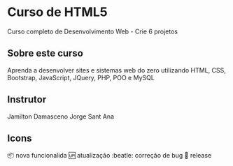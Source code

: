 # Curso de HTML5
Curso completo de Desenvolvimento Web - Crie 6 projetos

## Sobre este curso
Aprenda a desenvolver sites e sistemas web do zero utilizando HTML, CSS, Bootstrap, JavaScript, JQuery, PHP, POO e MySQL

## Instrutor
Jamilton Damasceno
Jorge Sant Ana

## Icons
:package: nova funcionalida
:up: atualização
:beatle: correção de bug
:checkered_flag: release
